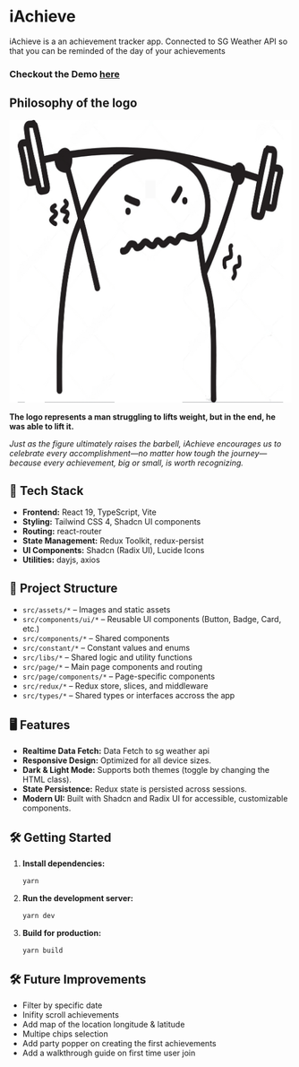# iAchieve

iAchieve is a an achievement tracker app. Connected to SG Weather API so that you can be reminded of the day of your achievements

### Checkout the Demo [here](https://master.d18ihb3cgjh6u6.amplifyapp.com)

## Philosophy of the logo
![hello](./public/iAchieve.png)

**The logo represents a man struggling to lifts weight, but in the end, he was able to lift it.**

*Just as the figure ultimately raises the barbell, iAchieve encourages us to celebrate every accomplishment—no matter how tough the journey—because every achievement, big or small, is worth recognizing.*

## 🚀 Tech Stack
- **Frontend:** React 19, TypeScript, Vite
- **Styling:** Tailwind CSS 4, Shadcn UI components
- **Routing:** react-router
- **State Management:** Redux Toolkit, redux-persist
- **UI Components:** Shadcn (Radix UI), Lucide Icons
- **Utilities:** dayjs, axios

## 📁 Project Structure
- `src/assets/*` – Images and static assets
- `src/components/ui/*` – Reusable UI components (Button, Badge, Card, etc.)
- `src/components/*` – Shared components
- `src/constant/*` – Constant values and enums
- `src/libs/*` – Shared logic and utility functions
- `src/page/*` – Main page components and routing
- `src/page/components/*` – Page-specific components
- `src/redux/*` – Redux store, slices, and middleware
- `src/types/*` – Shared types or interfaces accross the app

## 🖥️ Features
- **Realtime Data Fetch:** Data Fetch to sg weather api
- **Responsive Design:** Optimized for all device sizes.
- **Dark & Light Mode:** Supports both themes (toggle by changing the HTML class).
- **State Persistence:** Redux state is persisted across sessions.
- **Modern UI:** Built with Shadcn and Radix UI for accessible, customizable components.

## 🛠️ Getting Started
1. **Install dependencies:**
   ```bash
   yarn
   ```
2. **Run the development server:**
   ```bash
   yarn dev
   ```
3. **Build for production:**
   ```bash
   yarn build
   ```

## 🛠️ Future Improvements
* Filter by specific date
* Inifity scroll achievements
* Add map of the location longitude & latitude
* Multipe chips selection
* Add party popper on creating the first achievements
* Add a walkthrough guide on first time user join
